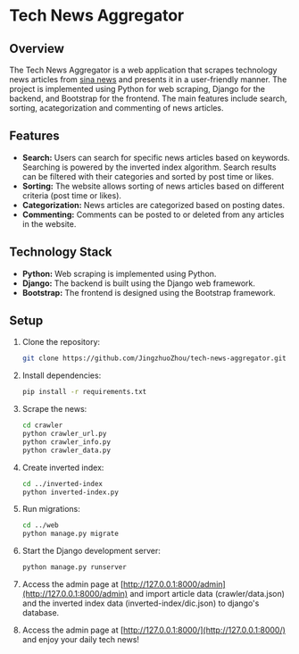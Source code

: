 # Tech News Aggregator

Overview
--------

The Tech News Aggregator is a web application that scrapes technology news articles from [sina news](https://news.sina.com.cn/roll/) and presents it in a user-friendly manner. The project is implemented using Python for web scraping, Django for the backend, and Bootstrap for the frontend. The main features include search, sorting, acategorization  and commenting of news articles.

Features
--------

* **Search:** Users can search for specific news articles based on keywords. Searching is powered by the inverted index algorithm. Search results can be filtered with their categories and sorted by post time or likes.
* **Sorting:** The website allows sorting of news articles based on different criteria (post time or likes).
* **Categorization:** News articles are categorized based on posting dates.
* **Commenting:** Comments can be posted to or deleted from any articles in the website.

Technology Stack
----------------

* **Python:** Web scraping is implemented using Python.
* **Django:** The backend is built using the Django web framework.
* **Bootstrap:** The frontend is designed using the Bootstrap framework.

Setup
-----

1. Clone the repository:
   
   ```bash
   git clone https://github.com/JingzhuoZhou/tech-news-aggregator.git
   ```

2. Install dependencies:
   
   ```bash
   pip install -r requirements.txt
   ```

3. Scrape the news:
   
   ```bash
   cd crawler
   python crawler_url.py
   python crawler_info.py
   python crawler_data.py
   ```

4. Create inverted index:
   
   ```bash
   cd ../inverted-index
   python inverted-index.py
   ```

5. Run migrations:
   
   ```bash
   cd ../web
   python manage.py migrate
   ```

6. Start the Django development server:
   
   ```bash
   python manage.py runserver
   ```

7. Access the admin page at [http://127.0.0.1:8000/admin](http://127.0.0.1:8000/admin) and import article data (crawler/data.json) and the inverted index data (inverted-index/dic.json) to django's database.

8. Access the admin page at [http://127.0.0.1:8000/](http://127.0.0.1:8000/) and enjoy your daily tech news! 


